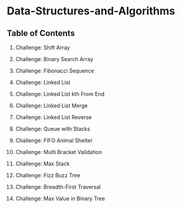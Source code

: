 # Data-Structures-and-Algorithms

## Table of Contents

1. Challenge: Shift Array

2. Challenge: Binary Search Array

3. Challenge: Fibonacci Sequence

4. Challenge: Linked List

5. Challenge: Linked List kth From End

6. Challenge: Linked List Merge

7. Challenge: Linked List Reverse

8. Challenge: Queue with Stacks

9. Challenge: FIFO Animal Shelter

10. Challenge: Multi Bracket Validation

11. Challenge: Max Stack

12. Challenge: Fizz Buzz Tree

13. Challenge: Breadth-First Traversal

14. Challenge: Max Value in Binary Tree
